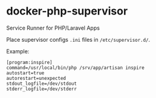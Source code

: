 # docker-php-supervisor
Service Runner for PHP/Laravel Apps

Place supervisor configs `.ini` files in `/etc/supervisor.d/`.

Example:

```
[program:inspire]
command=/usr/local/bin/php /srv/app/artisan inspire
autostart=true
autorestart=unexpected
stdout_logfile=/dev/stdout
stderr_logfile=/dev/stderr
```
